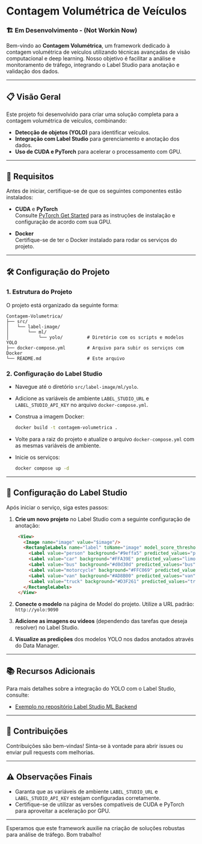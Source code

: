 # Contagem Volumétrica de Veículos
### 🏗️ Em Desenvolvimento - (Not Workin Now)

Bem-vindo ao **Contagem Volumétrica**, um framework dedicado à contagem volumétrica de veículos utilizando técnicas avançadas de visão computacional e deep learning. Nosso objetivo é facilitar a análise e monitoramento de tráfego, integrando o Label Studio para anotação e validação dos dados.

---

## 📋 Visão Geral

Este projeto foi desenvolvido para criar uma solução completa para a contagem volumétrica de veículos, combinando:
- **Detecção de objetos (YOLO)** para identificar veículos.
- **Integração com Label Studio** para gerenciamento e anotação dos dados.
- **Uso de CUDA e PyTorch** para acelerar o processamento com GPU.

---

## 🚀 Requisitos

Antes de iniciar, certifique-se de que os seguintes componentes estão instalados:

- **CUDA** e **PyTorch**  
  Consulte [PyTorch Get Started](https://pytorch.org/get-started/locally/) para as instruções de instalação e configuração de acordo com sua GPU.

- **Docker**  
  Certifique-se de ter o Docker instalado para rodar os serviços do projeto.

---

## 🛠️ Configuração do Projeto

### 1. Estrutura do Projeto

O projeto está organizado da seguinte forma:

```
Contagem-Volumetrica/
├── src/
│   └── label-image/
│       └── ml/
│           └── yolo/         # Diretório com os scripts e modelos YOLO
├── docker-compose.yml        # Arquivo para subir os serviços com Docker
└── README.md                 # Este arquivo
```

### 2. Configuração do Label Studio

- Navegue até o diretório `src/label-image/ml/yolo`.
- Adicione as variáveis de ambiente `LABEL_STUDIO_URL` e `LABEL_STUDIO_API_KEY` no arquivo `docker-compose.yml`.
- Construa a imagem Docker:
  ```bash
  docker build -t contagem-volumetrica .
  ```

- Volte para a raiz do projeto e atualize o arquivo `docker-compose.yml` com as mesmas variáveis de ambiente.
- Inicie os serviços:
  ```bash
  docker compose up -d
  ```

---

## 🎨 Configuração do Label Studio

Após iniciar o serviço, siga estes passos:

1. **Crie um novo projeto** no Label Studio com a seguinte configuração de anotação:

   ```html
    <View>
      <Image name="image" value="$image"/>
      <RectangleLabels name="label" toName="image" model_score_threshold="0.1">
        <Label value="person" background="#9effa5" predicted_values="person"/>
        <Label value="car" background="#FFA39E" predicted_values="limousine,minivan,jeep,sports_car,passenger_car,police_van,car"/>
        <Label value="bus" background="#d0d30d" predicted_values="bus"/>
        <Label value="motorcycle" background="#FFC069" predicted_values="motorcycle"/>
        <Label value="van" background="#AD8B00"	predicted_values="van"/>
        <Label value="truck" background="#D3F261" predicted_values="truck"/>
      </RectangleLabels>
    </View>
   ```

2. **Conecte o modelo** na página de Model do projeto. Utilize a URL padrão:  
   `http://yolo:9090`

3. **Adicione as imagens ou vídeos** (dependendo das tarefas que deseja resolver) no Label Studio.

4. **Visualize as predições** dos modelos YOLO nos dados anotados através do Data Manager.

---

## 📚 Recursos Adicionais

Para mais detalhes sobre a integração do YOLO com o Label Studio, consulte:
- [Exemplo no repositório Label Studio ML Backend](https://github.com/HumanSignal/label-studio-ml-backend/tree/master/label_studio_ml/examples/yolo)

---

## 🤝 Contribuições

Contribuições são bem-vindas! Sinta-se à vontade para abrir issues ou enviar pull requests com melhorias.

---

## ⚠️ Observações Finais

- Garanta que as variáveis de ambiente `LABEL_STUDIO_URL` e `LABEL_STUDIO_API_KEY` estejam configuradas corretamente.
- Certifique-se de utilizar as versões compatíveis de CUDA e PyTorch para aproveitar a aceleração por GPU.

---

Esperamos que este framework auxilie na criação de soluções robustas para análise de tráfego. Bom trabalho!

